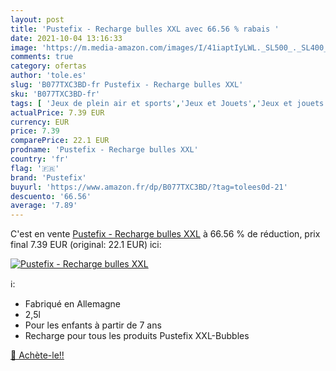 ```yaml
---
layout: post
title: 'Pustefix - Recharge bulles XXL avec 66.56 % rabais '
date: 2021-10-04 13:16:33
image: 'https://m.media-amazon.com/images/I/41iaptIyLWL._SL500_._SL400_.jpg'
comments: true
category: ofertas
author: 'tole.es'
slug: 'B077TXC3BD-fr Pustefix - Recharge bulles XXL'
sku: 'B077TXC3BD-fr'
tags: [ 'Jeux de plein air et sports','Jeux et Jouets','Jeux et jouets','Produits pour le soufflage de bulles de savon','Solution pour le soufflage de bulles de savon','pustefix', ]
actualPrice: 7.39 EUR
currency: EUR
price: 7.39
comparePrice: 22.1 EUR
prodname: 'Pustefix - Recharge bulles XXL'
country: 'fr'
flag: '🇫🇷'
brand: 'Pustefix'
buyurl: 'https://www.amazon.fr/dp/B077TXC3BD/?tag=tolees0d-21'
descuento: '66.56'
average: '7.89'
---
```


C'est en vente [Pustefix - Recharge bulles XXL](https://www.amazon.fr/dp/B077TXC3BD/?tag=tolees0d-21)  à  66.56 % de réduction, prix final  7.39 EUR (original: 22.1 EUR) ici:

[![Pustefix - Recharge bulles XXL](https://m.media-amazon.com/images/I/41iaptIyLWL._SL500_._SL400_.jpg)](https://www.amazon.fr/dp/B077TXC3BD/?tag=tolees0d-21)

ℹ️:

- Fabriqué en Allemagne
- 2,5l
- Pour les enfants à partir de 7 ans
- Recharge pour tous les produits Pustefix XXL-Bubbles

[🛒 Achète-le!!](https://www.amazon.fr/dp/B077TXC3BD/?tag=tolees0d-21)
